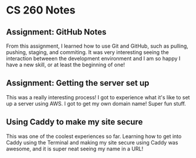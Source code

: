 # CS 260 Notes
## Assignment: GitHub Notes
From this assignment, I learned how to use Git and GitHub, such as pulling, pushing, staging, and commiting. It was very interesting seeing the interaction betweeen the development environment and I am so happy I have a new skill, or at least the beginning of one!

## Assignment: Getting the server set up
This was a really interesting process! I got to experience what it's like to set up a server using AWS. I got to get my own domain name! Super fun stuff.

## Using Caddy to make my site secure
This was one of the coolest experiences so far. Learning how to get into Caddy using the Terminal and making my site secure using Caddy was awesome, and it is super neat seeing my name in a URL!
